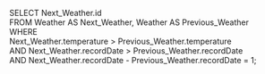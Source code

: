 SELECT Next_Weather.id
<br>
FROM Weather AS Next_Weather, Weather AS Previous_Weather
<br>
WHERE 
<br>
Next_Weather.temperature > Previous_Weather.temperature
<br>
AND Next_Weather.recordDate > Previous_Weather.recordDate
<br>
AND Next_Weather.recordDate - Previous_Weather.recordDate = 1;
